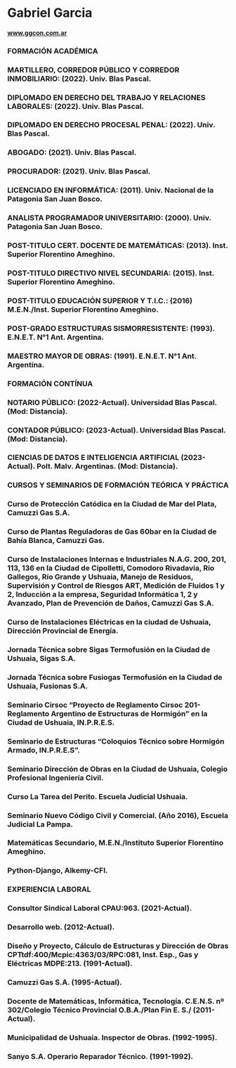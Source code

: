 # Gabriel Garcia
#### www.ggcon.com.ar
### FORMACIÓN ACADÉMICA

### MARTILLERO, CORREDOR PÚBLICO Y CORREDOR INMOBILIARIO: (2022). Univ. Blas Pascal.
### DIPLOMADO EN DERECHO DEL TRABAJO Y RELACIONES LABORALES: (2022). Univ. Blas Pascal.
### DIPLOMADO EN DERECHO PROCESAL PENAL: (2022). Univ. Blas Pascal.
### ABOGADO: (2021). Univ. Blas Pascal.
### PROCURADOR: (2021). Univ. Blas Pascal.
### LICENCIADO EN INFORMÁTICA: (2011). Univ. Nacional de la Patagonia San Juan Bosco.
### ANALISTA PROGRAMADOR UNIVERSITARIO: (2000). Univ. Patagonia San Juan Bosco.
### POST-TITULO CERT. DOCENTE DE MATEMÁTICAS: (2013). Inst. Superior Florentino Ameghino.
### POST-TITULO DIRECTIVO NIVEL SECUNDARIA: (2015). Inst. Superior Florentino Ameghino.
### POST-TITULO EDUCACIÓN SUPERIOR Y T.I.C.: (2016) M.E.N./Inst. Superior Florentino Ameghino.
### POST-GRADO ESTRUCTURAS SISMORRESISTENTE: (1993). E.N.E.T. N°1 Ant. Argentina.
### MAESTRO MAYOR DE OBRAS: (1991). E.N.E.T. N°1 Ant. Argentina.

### FORMACIÓN CONTÍNUA   

### NOTARIO PÚBLICO: (2022-Actual). Universidad Blas Pascal. (Mod: Distancia).
### CONTADOR PÚBLICO: (2023-Actual). Universidad Blas Pascal. (Mod: Distancia).
### CIENCIAS DE DATOS E INTELIGENCIA ARTIFICIAL (2023-Actual). Polt. Malv. Argentinas. (Mod: Distancia).

### CURSOS Y SEMINARIOS DE FORMACIÓN TEÓRICA Y PRÁCTICA

### Curso de Protección Catódica en la Ciudad de Mar del Plata, Camuzzi Gas S.A.
### Curso de Plantas Reguladoras de Gas 60bar en la Ciudad de Bahía Blanca, Camuzzi Gas.
### Curso de Instalaciones Internas e Industriales N.A.G. 200, 201, 113, 136 en la Ciudad de Cipolletti, Comodoro Rivadavia, Río Gallegos, Río Grande y Ushuaia, Manejo de Residuos, Supervisión y Control de Riesgos ART, Medición de Fluidos 1 y 2, Inducción a la empresa, Seguridad Informática 1, 2 y Avanzado, Plan de Prevención de Daños, Camuzzi Gas S.A.
### Curso de Instalaciones Eléctricas en la ciudad de Ushuaia, Dirección Provincial de Energía.
### Jornada Técnica sobre Sigas Termofusión en la Ciudad de Ushuaia, Sigas S.A.
### Jornada Técnica sobre Fusiogas Termofusión en la Ciudad de Ushuaia, Fusionas S.A.
### Seminario Cirsoc “Proyecto de Reglamento Cirsoc 201-Reglamento Argentino de Estructuras de Hormigón” en la Ciudad de Ushuaia, IN.P.R.E.S.
### Seminario de Estructuras “Coloquios Técnico sobre Hormigón Armado, IN.P.R.E.S”.
### Seminario Dirección de Obras en la Ciudad de Ushuaia, Colegio Profesional Ingeniería Civil.
### Curso La Tarea del Perito. Escuela Judicial Ushuaia.
### Seminario Nuevo Código Civil y Comercial. (Año 2016), Escuela Judicial La Pampa.
### Matemáticas Secundario, M.E.N./Instituto Superior Florentino Ameghino.
### Python-Django, Alkemy-CFI.
    
### EXPERIENCIA LABORAL   

### Consultor Sindical Laboral CPAU:963. (2021-Actual).
### Desarrollo web. (2012-Actual).
### Diseño y Proyecto, Cálculo de Estructuras y Dirección de Obras CPTtdf:400/Mcpic:4363/03/RPC:081, Inst. Esp., Gas y Eléctricas MDPE:213. (1991-Actual).
### Camuzzi Gas S.A. (1995-Actual).
### Docente de Matemáticas, Informática, Tecnología. C.E.N.S. nº 302/Colegio Técnico Provincial O.B.A./Plan Fin E. S./ (2011-Actual).
### Municipalidad de Ushuaia. Inspector de Obras. (1992-1995).
### Sanyo S.A. Operario Reparador Técnico. (1991-1992).
